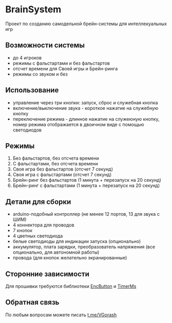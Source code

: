 # BrainSystem
Проект по созданию самодельной брейн-системы для интеллекуальных игр

## Возможности системы
- до 4 игроков
- режимы с фальстартами и без фальстартов
- отсчет времени для Своей игры и Брейн-ринга
- режимы со звуком и без

## Использование
- управление через три кнопки: запуск, сброс и служебная кнопка
- включение/выключение звука - короткое нажатие на служебную кнопку
- переключение режима - длинное нажатие на служеюную кнопку, номер режима отображается в двоичном виде с помощью светодиодов

## Режимы
1) Без фальстартов, без отсчета времени
2) С фальстартами, без отсчета времени
3) Своя игра без фальстартов (отсчет 7 секунд)
4) Своя игра с  фальстартами (отсчет 7 секунд)
5) Брейн-ринг без фальстартов (1 минута + перезапуск на 20 секунд)
6) Брейн-ринг с фальстартами (1 минута + перезапуск на 20 секунд)

## Детали для сборки
- arduino-подобный контроллер (не менее 12 портов, 13 для звука с ШИМ)
- 4 коннектора для проводов
- 7 кнопок
- 4 цветных светодиода
- белые светодиоды для индикации запуска (опционально)
- аккумулятор, плата зарядки, преобразователь напряжения (все опционально, для автономной работы)
- провода (для кнопок желательно экранированные)

## Сторонние зависимости
Для прошивки требуются библиотеки [EncButton](https://github.com/GyverLibs/EncButton) и [TimerMs](https://github.com/GyverLibs/TimerMs)

## Обратная связь
По любым вопросам можете писать [t.me/VGorash](https://t.me/VGorash)
